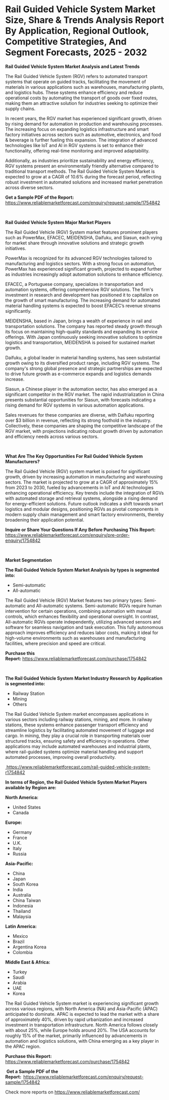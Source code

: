 <p><h1>Rail Guided Vehicle System Market Size, Share & Trends Analysis Report By Application, Regional Outlook, Competitive Strategies, And Segment Forecasts, 2025 - 2032</h1></p><p><strong>Rail Guided Vehicle System Market Analysis and Latest Trends</strong></p>
<p><p>The Rail Guided Vehicle System (RGV) refers to automated transport systems that operate on guided tracks, facilitating the movement of materials in various applications such as warehouses, manufacturing plants, and logistics hubs. These systems enhance efficiency and reduce operational costs by automating the transport of goods over fixed routes, making them an attractive solution for industries seeking to optimize their supply chains.</p><p>In recent years, the RGV market has experienced significant growth, driven by rising demand for automation in production and warehousing processes. The increasing focus on expanding logistics infrastructure and smart factory initiatives across sectors such as automotive, electronics, and food & beverage is further fueling this expansion. The integration of advanced technologies like IoT and AI in RGV systems is set to enhance their functionality, offering real-time monitoring and improved adaptability.</p><p>Additionally, as industries prioritize sustainability and energy efficiency, RGV systems present an environmentally friendly alternative compared to traditional transport methods. The Rail Guided Vehicle System Market is expected to grow at a CAGR of 10.6% during the forecast period, reflecting robust investment in automated solutions and increased market penetration across diverse sectors.</p></p>
<p><strong>Get a Sample PDF of the Report:&nbsp;</strong> <a href="https://www.reliablemarketforecast.com/enquiry/request-sample/1754842?utm_campaign=2780&utm_medium=2&utm_source=Github&utm_content=ia&utm_term=10042025&utm_id=rail-guided-vehicle-system">https://www.reliablemarketforecast.com/enquiry/request-sample/1754842</a></p>
<p>&nbsp;</p>
<p><strong>Rail Guided Vehicle System Major Market Players</strong></p>
<p><p>The Rail Guided Vehicle (RGV) System market features prominent players such as PowerMax, EFACEC, MEIDENSHA, Daifuku, and Siasun, each vying for market share through innovative solutions and strategic growth initiatives. </p><p>PowerMax is recognized for its advanced RGV technologies tailored to manufacturing and logistics sectors. With a strong focus on automation, PowerMax has experienced significant growth, projected to expand further as industries increasingly adopt automation solutions to enhance efficiency.</p><p>EFACEC, a Portuguese company, specializes in transportation and automation systems, offering comprehensive RGV solutions. The firm's investment in research and development has positioned it to capitalize on the growth of smart manufacturing. The increasing demand for automated material handling systems is expected to boost EFACEC’s revenue streams significantly.</p><p>MEIDENSHA, based in Japan, brings a wealth of experience in rail and transportation solutions. The company has reported steady growth through its focus on maintaining high-quality standards and expanding its service offerings. With Japan continuously seeking innovative solutions to optimize logistics and transportation, MEIDENSHA is poised for sustained market growth.</p><p>Daifuku, a global leader in material handling systems, has seen substantial growth owing to its diversified product range, including RGV systems. The company's strong global presence and strategic partnerships are expected to drive future growth as e-commerce expands and logistics demands increase.</p><p>Siasun, a Chinese player in the automation sector, has also emerged as a significant competitor in the RGV market. The rapid industrialization in China presents substantial opportunities for Siasun, with forecasts indicating a rising demand for RGV systems in various automation applications.</p><p>Sales revenues for these companies are diverse, with Daifuku reporting over $3 billion in revenue, reflecting its strong foothold in the industry. Collectively, these companies are shaping the competitive landscape of the RGV market, with projections indicating robust growth driven by automation and efficiency needs across various sectors.</p></p>
<p>&nbsp;</p>
<p><strong>What Are The Key Opportunities For Rail Guided Vehicle System Manufacturers?</strong></p>
<p><p>The Rail Guided Vehicle (RGV) system market is poised for significant growth, driven by increasing automation in manufacturing and warehousing sectors. The market is projected to grow at a CAGR of approximately 15% from 2023 to 2030, fueled by advancements in IoT and AI technologies enhancing operational efficiency. Key trends include the integration of RGVs with automated storage and retrieval systems, alongside a rising demand for energy-efficient solutions. Future outlook indicates a shift towards smart logistics and modular designs, positioning RGVs as pivotal components in modern supply chain management and smart factory environments, thereby broadening their application potential.</p></p>
<p><strong>Inquire or Share Your Questions If Any Before Purchasing This Report:</strong> <a href="https://www.reliablemarketforecast.com/enquiry/pre-order-enquiry/1754842?utm_campaign=2780&utm_medium=2&utm_source=Github&utm_content=ia&utm_term=10042025&utm_id=rail-guided-vehicle-system">https://www.reliablemarketforecast.com/enquiry/pre-order-enquiry/1754842</a></p>
<p>&nbsp;</p>
<p><strong>Market Segmentation</strong></p>
<p><strong>The Rail Guided Vehicle System Market Analysis by types is segmented into:</strong></p>
<p><ul><li>Semi-automatic</li><li>All-automatic</li></ul></p>
<p><p>The Rail Guided Vehicle (RGV) Market features two primary types: Semi-automatic and All-automatic systems. Semi-automatic RGVs require human intervention for certain operations, combining automation with manual controls, which enhances flexibility and operational oversight. In contrast, All-automatic RGVs operate independently, utilizing advanced sensors and software for seamless navigation and task execution. This fully autonomous approach improves efficiency and reduces labor costs, making it ideal for high-volume environments such as warehouses and manufacturing facilities, where precision and speed are critical.</p></p>
<p><strong>Purchase this Report:&nbsp;</strong><a href="https://www.reliablemarketforecast.com/purchase/1754842?utm_campaign=2780&utm_medium=2&utm_source=Github&utm_content=ia&utm_term=10042025&utm_id=rail-guided-vehicle-system">https://www.reliablemarketforecast.com/purchase/1754842</a></p>
<p>&nbsp;</p>
<p><strong>The Rail Guided Vehicle System Market Industry Research by Application is segmented into:</strong></p>
<p><ul><li>Railway Station</li><li>Mining</li><li>Others</li></ul></p>
<p><p>The Rail Guided Vehicle System market encompasses applications in various sectors including railway stations, mining, and more. In railway stations, these systems enhance passenger transport efficiency and streamline logistics by facilitating automated movement of luggage and cargo. In mining, they play a crucial role in transporting materials over structured tracks, ensuring safety and efficiency in operations. Other applications may include automated warehouses and industrial plants, where rail-guided systems optimize material handling and support automated processes, improving overall productivity.</p></p>
<p><a href="https://www.reliablemarketforecast.com/rail-guided-vehicle-system-r1754842?utm_campaign=2780&utm_medium=2&utm_source=Github&utm_content=ia&utm_term=10042025&utm_id=rail-guided-vehicle-system">&nbsp;https://www.reliablemarketforecast.com/rail-guided-vehicle-system-r1754842</a></p>
<p><strong>In terms of Region, the Rail Guided Vehicle System Market Players available by Region are:</strong></p>
<p>
    <p> <strong> North America: </strong>
        <ul>
            <li>United States</li>
            <li>Canada</li>
        </ul>
        </p> 
    <p> <strong> Europe: </strong>
        <ul>
            <li>Germany</li>
            <li>France</li>
            <li>U.K.</li>
            <li>Italy</li>
            <li>Russia</li>
        </ul>
        </p> 
    <p> <strong> Asia-Pacific: </strong>
        <ul>
            <li>China</li>
            <li>Japan</li>
            <li>South Korea</li>
            <li>India</li>
            <li>Australia</li>
            <li>China Taiwan</li>
            <li>Indonesia</li>
            <li>Thailand</li>
            <li>Malaysia</li>
        </ul>
        </p> 
    <p> <strong> Latin America: </strong>
        <ul>
            <li>Mexico</li>
            <li>Brazil</li>
            <li>Argentina Korea</li>
            <li>Colombia</li>
        </ul>
        </p> 
    <p> <strong> Middle East & Africa: </strong>
        <ul>
            <li>Turkey</li>
            <li>Saudi</li>
            <li>Arabia</li>
            <li>UAE</li>
            <li>Korea</li>
        </ul>
    </p>
    </p>
<p><p>The Rail Guided Vehicle System market is experiencing significant growth across various regions, with North America (NA) and Asia-Pacific (APAC) anticipated to dominate. APAC is expected to lead the market with a share of approximately 40%, driven by rapid urbanization and increased investment in transportation infrastructure. North America follows closely with about 25%, while Europe holds around 20%. The USA accounts for roughly 15% of the market, primarily influenced by advancements in automation and logistics solutions, with China emerging as a key player in the APAC region.</p></p>
<p><strong>Purchase this Report: </strong><a href="https://www.reliablemarketforecast.com/purchase/1754842?utm_campaign=2780&utm_medium=2&utm_source=Github&utm_content=ia&utm_term=10042025&utm_id=rail-guided-vehicle-system">https://www.reliablemarketforecast.com/purchase/1754842</a></p>
<p>&nbsp;<strong>Get a Sample PDF of the Report:&nbsp;&nbsp;</strong><a href="https://www.reliablemarketforecast.com/enquiry/request-sample/1754842?utm_campaign=2780&utm_medium=2&utm_source=Github&utm_content=ia&utm_term=10042025&utm_id=rail-guided-vehicle-system">https://www.reliablemarketforecast.com/enquiry/request-sample/1754842</a></p>
<p><strong></strong></p>
<p>Check more reports on <a href="https://www.reliablemarketforecast.com/?utm_campaign=2780&utm_medium=2&utm_source=Github&utm_content=ia&utm_term=10042025&utm_id=rail-guided-vehicle-system">https://www.reliablemarketforecast.com/</a></p>